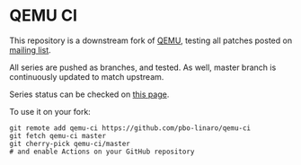 QEMU CI
=======

This repository is a downstream fork of
[QEMU](https://gitlab.com/qemu-project/qemu), testing all patches posted on
[mailing list](https://lore.kernel.org/qemu-devel).

All series are pushed as branches, and tested.
As well, master branch is continuously updated to match upstream.

Series status can be checked on
[this page](https://github.com/pbo-linaro/qemu-ci/branches/all).

To use it on your fork:

```
git remote add qemu-ci https://github.com/pbo-linaro/qemu-ci
git fetch qemu-ci master
git cherry-pick qemu-ci/master
# and enable Actions on your GitHub repository
```
